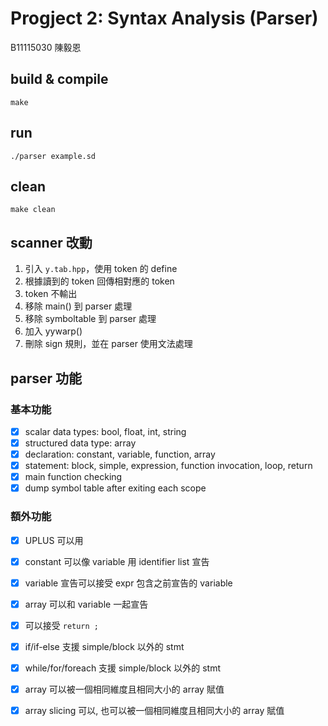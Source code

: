# Progject 2: Syntax Analysis (Parser)
B11115030 陳毅恩

## build & compile
```
make
```

## run
```
./parser example.sd
```

## clean 
```
make clean
```



## scanner 改動
1. 引入 `y.tab.hpp`，使用 token 的 define
2. 根據讀到的 token 回傳相對應的 token 
3. token 不輸出
4. 移除 main() 到 parser 處理
5. 移除 symboltable 到 parser 處理
6. 加入 yywarp()
7. 刪除 sign 規則，並在 parser 使用文法處理 


## parser 功能
### 基本功能
- [x] scalar data types: bool, float, int, string
- [x] structured data type: array
- [x] declaration: constant, variable, function, array
- [x] statement: block, simple, expression, function invocation, loop, return
- [x] main function checking
- [x] dump symbol table after exiting each scope

### 額外功能
- [x] UPLUS 可以用
- [x] constant 可以像 variable 用 identifier list 宣告
- [x] variable 宣告可以接受 expr 包含之前宣告的 variable 
- [x] array 可以和 variable 一起宣告
- [x] 可以接受 `return ;`
- [x] if/if-else 支援 simple/block 以外的 stmt
- [x] while/for/foreach 支援 simple/block 以外的 stmt
- [x] array 可以被一個相同維度且相同大小的 array 賦值
- [x] array slicing 可以, 也可以被一個相同維度且相同大小的 array 賦值



